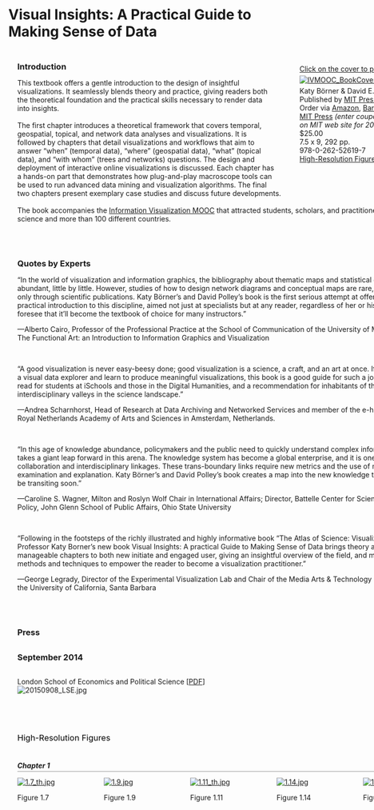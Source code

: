 <style>
#ivmooc-thumb-container {
float:left;
width:100%;
height:100%;
margin-bottom:15px;
}

#ivmoocbook-thumb {
float:left;
width:18%;
height:auto;
margin-right:2%;
margin-bottom:5px;
}

.ivmoocbook-thumb {
margin:0;
font-size:14px;
font-weight:bold;
margin-top:20px;
margin-bottom:12px;
padding-bottom:3px;
border-bottom:1px solid #999;
}

#ivmoocbook-box {
float:right;
width:275px;
height:auto;
padding:10px 20px 15px 20px;
margin:5px 5px 10px 30px;
}
</style>

<div id="middle" class="teaching">
<div><h1 style="margin-bottom:20px;">Visual Insights: A Practical Guide to Making Sense of Data</h1></div>

<div id="container" style="float:left; margin-left:18px; margin-bottom:25px; width:865px;" target="_blank">

<div id="ivmoocbook-box">
<p style="margin-bottom:5px;"><a href="images/teaching/ivmoocbook14/IVMOOC_Book_Preview.html" target="_blank">Click on the cover to preview the book</a></p>
<a href="images/teaching/ivmoocbook14/IVMOOC_Book_Preview.html" title="Click For Preview" target="_blank"><img src="images/teaching/ivmoocbook14/IVMOOC_BookCover.jpg" / alt="IVMOOC_BookCover.jpg"></a>
<p style="margin-top:5px;">Katy Börner &amp; David E. Polley<br />
Published by <a href="http://mitpress.mit.edu" target="_blank">MIT Press</a><br />
Order via <a href="http://www.amazon.com/Visual-Insights-Practical-Guide-Making/dp/0262526190/ref=sr_1_1?ie=UTF8&qid=1384193730&sr=8-1&keywords=visual+insights+a+practical+guide" target="_blank">Amazon</a>, <a href="http://www.barnesandnoble.com/w/visual-insights-katy-b-rner/1117270498?ean=9780262526197" target="_blank">Barnes & Noble</a>, or <a href="http://mitpress.mit.edu/books/visual-insights" target="_blank">MIT Press</a> <em>(enter coupon code "BVI20" on MIT web site for 20% discount)</em>.
<br />
$25.00<br />
7.5 x 9, 292 pp.<br />
978-0-262-52619-7
<br />
<a href="#figures" style="text-decoration:underline;">High-Resolution Figures</a></p>

<!--<br/><br/>
<h2 style="margin-bottom:6px; font-style:italic; font-size:20px;">Give the gift of knowledge!</h2>
<a href="images/teaching/ivmoocbook14/IVMOOC_Book_Postcard_web.jpg" title="Gift Email Image" target="_blank"><img src="images/teaching/ivmoocbook14/IVMOOC_Book_Postcard_web.jpg" width="275" / alt="IVMOOC_Book_Postcard_web.jpg"></a>
<p class="bodycopy" style="margin-top:5px;">
Order <em>Visual Insights</em>, then click the thumbnail above to see the larger image which you can copy/paste into an email to let your student know it's coming!
</p>-->
</div>

<h3 style="margin-bottom:7px;">Introduction</h3>
<p>This textbook offers a gentle introduction to the design of insightful visualizations. It seamlessly blends theory and practice, giving readers both the theoretical foundation and the practical skills necessary to render data into insights.<br /><br />
The first chapter introduces a theoretical framework that covers temporal, geospatial, topical, and network data analyses and visualizations. It is followed by chapters that detail visualizations and workflows that aim to answer “when” (temporal data), “where” (geospatial data), “what” (topical data), and “with whom” (trees and networks) questions. The design and deployment of interactive online visualizations is discussed. Each chapter has a hands-on part that demonstrates how plug-and-play macroscope tools can be used to run advanced data mining and visualization algorithms. The final two chapters present exemplary case studies and discuss future developments.<br /><br />
The book accompanies the <a href="http://ivmooc.cns.iu.edu" target="_blank">Information Visualization MOOC</a> that attracted students, scholars, and practitioners from many fields of science and more than 100 different countries.
</p>
<br /><br />

<h3 style="margin-bottom:7px;">Quotes by Experts</h3>
<p>“In the world of visualization and information graphics, the bibliography about thematic maps and statistical graphs is becoming abundant, little by little. However, studies of how to design network diagrams and conceptual maps are rare, and usually available only through scientific publications. Katy Börner’s and David Polley’s book is the first serious attempt at offering a theoretical and practical introduction to this discipline, aimed not just at specialists but at any reader, regardless of her or his background. I foresee that it’ll become the textbook of choice for many instructors.”</p>
<p style="margin-top:7px;">—Alberto Cairo, Professor of the Professional Practice at the School of Communication of the University of Miami and author of The Functional Art: an Introduction to Information Graphics and Visualization</p>
<br />

<p>“A good visualization is never easy-beesy done; good visualization is a science, a craft, and an art at once. If you want to become a visual data explorer and learn to produce meaningful visualizations, this book is a good guide for such a journey. It is a must-read for students at iSchools and those in the Digital Humanities, and a recommendation for inhabitants of the various interdisciplinary valleys in the science landscape.”</p>
<p style="margin-top:7px;">—Andrea Scharnhorst, Head of Research at Data Archiving and Networked Services and member of the e-humanities group at the Royal Netherlands Academy of Arts and Sciences in Amsterdam, Netherlands.</p><br />

<p>“In this age of knowledge abundance, policymakers and the public need to quickly understand complex information, and this book takes a giant leap forward in this arena. The knowledge system has become a global enterprise, and it is one that involves collaboration and interdisciplinary linkages. These trans-boundary links require new metrics and the use of new methods of examination and explanation. Katy Börner’s and David Polley’s book creates a map into the new knowledge terrain that we will all be transiting soon.”</p>
<p style="margin-top:7px;">—Caroline S. Wagner, Milton and Roslyn Wolf Chair in International Affairs; Director, Battelle Center for Science & Technology Policy, John Glenn School of Public Affairs, Ohio State University</p><br />

<p>“Following in the footsteps of the richly illustrated and highly informative book “The Atlas of Science: Visualizing What We Know”, Professor Katy Borner’s new book Visual Insights: A practical Guide to Making Sense of Data brings theory and practice in seven manageable chapters to both new initiate and engaged user, giving an insightful overview of the field, and making accessible the methods and techniques to empower the reader to become a visualization practitioner.”</p>
<p style="margin-top:7px;">—George Legrady, Director of the Experimental Visualization Lab and Chair of the Media Arts & Technology doctoral program at the University of California, Santa Barbara</p><br /><br />

<h3 style="margin-bottom:7px;">Press</h3>
<div style="float:left; width: 400px; margin:0 20px 0 0">
<h3>September 2014</h3>
<p style="float: left;">London School of Economics and Political Science
[<a href="images/teaching/ivmoocbook14/20140908_LSE.pdf" target="_blank">PDF</a>]
<a href="http://blogs.lse.ac.uk/lsereviewofbooks/2014/09/08/book-review-visual-insights-a-practical-guide-to-making-sense-of-data/" target="_blank"><img src="/images/teaching/ivmoocbook14/20150908_LSE.jpg" align="left" style="padding:5p 0p;" alt="20150908_LSE.jpg"></a></p>
</div>

<div style="float: left; padding-top: 40px;">
<h3><a name="figures" style="color:#000; font-weight:normal;">High-Resolution Figures</a></h3>
<div id="ivmooc-thumb-container">
<h5 class="ivmoocbook-thumb">Chapter 1</h5>
<div id="ivmoocbook-thumb">
<a href="images/teaching/ivmoocbook14/1.7.gif" target="_blank"><img src="images/teaching/ivmoocbook14/1.7_th.jpg" style="max-width:150px;"/ alt="1.7_th.jpg"></a><br /><p class="caption">Figure 1.7</p></div>
<div id="ivmoocbook-thumb">
<a href="deadlink.html?url=http%3A%2F%2Fscimaps.org%2Fmapdetail%2F113_years_of_physica_60%2F" target="_blank"><img src="images/teaching/ivmoocbook14/1.9.jpg" style="max-width:150px;"/ alt="1.9.jpg"></a><br /><p class="caption">Figure 1.9</p></div>
<div id="ivmoocbook-thumb">
<a href="images/teaching/ivmoocbook14/1.11.jpg" target="_blank"><img src="images/teaching/ivmoocbook14/1.11_th.jpg" style="max-width:150px;"/ alt="1.11_th.jpg"></a><br /><p class="caption">Figure 1.11</p></div>
<div id="ivmoocbook-thumb">
<a href="deadlink.html?url=http%3A%2F%2Fscimaps.org%2Fmapdetail%2Fecological_footprint_42/" target="_blank"><img src="images/teaching/ivmoocbook14/1.14.jpg" style="max-width:150px;"/ alt="1.14.jpg"></a><br /><p class="caption">Figure 1.14</p></div>
<div id="ivmoocbook-thumb">
<a href="deadlink.html?url=http%3A%2F%2Fscimaps.org%2Fmapdetail%2Fthe_millennium_devel_90%2F" target="_blank"><img src="images/teaching/ivmoocbook14/1.15.jpg" style="max-width:150px;"/ alt="1.15.jpg"></a><br /><p class="caption">Figure 1.15</p></div>
</div>
<div id="ivmooc-thumb-container">
<div id="ivmoocbook-thumb">
<a href="deadlink.html?url=http%3A%2F%2Fscimaps.org%2Fmapdetail%2Flanguage_communities_146%2F" target="_blank"><img src="images/teaching/ivmoocbook14/1.16.jpg" style="max-width:150px;"/ alt="1.16.jpg"></a><br /><p class="caption">Figure 1.16</p></div>
<div id="ivmoocbook-thumb">
<a href="deadlink.html?url=http%3A%2F%2Fscimaps.org%2Fmapdetail%2Fstream_of_scientific_128%2F" target="_blank"><img src="images/teaching/ivmoocbook14/1.17.jpg" style="max-width:150px;"/ alt="1.17.jpg"></a><br /><p class="caption">Figure 1.17</p></div>
<div id="ivmoocbook-thumb">
</div>
</div>

<div id="ivmooc-thumb-container">
<h5 class="ivmoocbook-thumb">Chapter 2</h5>
<div id="ivmoocbook-thumb">
<a href="deadlink.html?url=http%3A%2F%2Fscimaps.org%2Fmapdetail%2Fmovie_narrative_char_149/" target="_blank"><img src="images/teaching/ivmoocbook14/2.1.jpg" style="max-width:150px;"/ alt="2.1.jpg"></a><br /><p class="caption">Figure 2.1</p></div>
<div id="ivmoocbook-thumb">
<a href="deadlink.html?url=http%3A%2F%2Fscimaps.org%2Fmapdetail%2Fscience_and_society__91%2F" target="_blank"><img src="images/teaching/ivmoocbook14/2.2.jpg" style="max-width:150px;"/ alt="2.2.jpg"></a><br /><p class="caption">Figure 2.2</p></div>
<div id="ivmoocbook-thumb">
<a href="deadlink.html?url=http%3A%2F%2Fscimaps.org%2Fmapdetail%2Fnapoleons_march_to_m_9%2F" target="_blank"><img src="images/teaching/ivmoocbook14/2.3.jpg" style="max-width:150px;"/ alt="2.3.jpg"></a><br /><p class="caption">Figure 2.3</p></div>
<div id="ivmoocbook-thumb">
<a href="deadlink.html?url=http%3A%2F%2Fscimaps.org%2Fmapdetail%2Fhistory_flow_visuali_56%2F" target="_blank"><img src="images/teaching/ivmoocbook14/2.4.jpg" style="max-width:150px;"/ alt="2.4.jpg"></a><br /><p class="caption">Figure 2.4</p></div>
<div id="ivmoocbook-thumb">
<a href="deadlink.html?url=http%3A%2F%2Fscimaps.org%2Fmapdetail%2Fchemical_rd_powers_t_89%2F" target="_blank"><img src="images/teaching/ivmoocbook14/2.5.jpg" style="max-width:150px;"/ alt="2.5.jpg"></a><br /><p class="caption">Figure 2.5</p></div>
</div>
<div id="ivmooc-thumb-container">
<div id="ivmoocbook-thumb">
<a href="images/teaching/ivmoocbook14/2.26.pdf" target="_blank"><img src="images/teaching/ivmoocbook14/2.26.jpg" style="max-width:150px;"/ alt="2.26.jpg"></a><br /><p class="caption">Figure 2.26</p></div>
<div id="ivmoocbook-thumb">
<a href="images/teaching/ivmoocbook14/2.32.pdf" target="_blank"><img src="images/teaching/ivmoocbook14/2.32.jpg" style="max-width:150px;"/ alt="2.32.jpg"></a><br /><p class="caption">Figure 2.32</p></div>
<div id="ivmoocbook-thumb">
<a href="images/teaching/ivmoocbook14/2.36.pdf" target="_blank"><img src="images/teaching/ivmoocbook14/2.36.jpg" style="max-width:150px;"/ alt="2.36.jpg"></a><br /><p class="caption">Figure 2.36</p></div>
</div>

<div id="ivmooc-thumb-container">
<h5 class="ivmoocbook-thumb">Chapter 3</h5>
<div id="ivmoocbook-thumb">
<a href="deadlink.html?url=http%3A%2F%2Fscimaps.org%2Fmapdetail%2Fa_new_map_of_the_who_25%2F" target="_blank"><img src="images/teaching/ivmoocbook14/3.1.jpg" style="max-width:150px;"/ alt="3.1.jpg"></a><br /><p class="caption">Figure 3.1</p></div>
<div id="ivmoocbook-thumb">
<a href="deadlink.html?url=http%3A%2F%2Fscimaps.org%2Fmapdetail%2Feurope_raw_cotton_im_3%2F" target="_blank"><img src="images/teaching/ivmoocbook14/3.2.jpg" style="max-width:150px;"/ alt="3.2.jpg"></a><br /><p class="caption">Figure 3.2</p></div>
<div id="ivmoocbook-thumb">
<a href="deadlink.html?url=http%3A%2F%2Fscimaps.org%2Fmapdetail%2Ftectonic_movements_a_23/" target="_blank"><img src="images/teaching/ivmoocbook14/3.3.jpg" style="max-width:150px;"/ alt="3.3.jpg"></a><br /><p class="caption">Figure 3.3</p></div>
<div id="ivmoocbook-thumb">
<a href="deadlink.html?url=http%3A%2F%2Fscimaps.org%2Fmapdetail%2Frealigning_the_bosto_88%2F" target="_blank"><img src="images/teaching/ivmoocbook14/3.4.jpg" style="max-width:150px;"/ alt="3.4.jpg"></a><br /><p class="caption">Figure 3.4</p></div>
<div id="ivmoocbook-thumb">
<a href="deadlink.html?url=http%3A%2F%2Fscimaps.org%2Fmapdetail%2Fimpact_of_air_travel_24%2F" target="_blank"><img src="images/teaching/ivmoocbook14/3.5.jpg" style="max-width:150px;"/ alt="3.5.jpg"></a><br /><p class="caption">Figure 3.5</p></div>
</div>
<div id="ivmooc-thumb-container">
<div id="ivmoocbook-thumb">
<a href="images/teaching/ivmoocbook14/3.10.jpg" target="_blank"><img src="images/teaching/ivmoocbook14/3.10_th.jpg" style="max-width:150px;"/ alt="3.10_th.jpg"></a><br /><p class="caption">Figure 3.10</p></div>
<div id="ivmoocbook-thumb">
<a href="images/teaching/ivmoocbook14/3.17.jpg" target="_blank"><img src="images/teaching/ivmoocbook14/3.17_th.jpg" style="max-width:150px;"/ alt="3.17_th.jpg"></a><br /><p class="caption">Figure 3.17</p></div>
<div id="ivmoocbook-thumb">
<a href="images/teaching/ivmoocbook14/3.20.pdf" target="_blank"><img src="images/teaching/ivmoocbook14/3.20.jpg" style="max-width:150px;"/ alt="3.20.jpg"></a><br /><p class="caption">Figure 3.20</p></div>
<div id="ivmoocbook-thumb">
<a href="images/teaching/ivmoocbook14/3.22.pdf" target="_blank"><img src="images/teaching/ivmoocbook14/3.22.jpg" style="max-width:150px;"/ alt="3.22.jpg"></a><br /><p class="caption">Figure 3.22</p></div>
<div id="ivmoocbook-thumb">
<a href="images/teaching/ivmoocbook14/3.28.pdf" target="_blank"><img src="images/teaching/ivmoocbook14/3.28.jpg" style="max-width:150px;"/ alt="3.28.jpg"></a><br /><p class="caption">Figure 3.28</p></div>
</div>
<div id="ivmooc-thumb-container">
<div id="ivmoocbook-thumb">
<a href="images/teaching/ivmoocbook14/3.37.pdf" target="_blank"><img src="images/teaching/ivmoocbook14/3.37.jpg" style="max-width:150px;"/ alt="3.37.jpg"></a><br /><p class="caption">Figure 3.37</p></div>

<div id="ivmooc-thumb-container">
<h5 class="ivmoocbook-thumb">Chapter 4</h5>
<div id="ivmoocbook-thumb">
<a href="deadlink.html?url=http%3A%2F%2Fscimaps.org%2Fmapdetail%2Fphd_thesis_map_94%2F" target="_blank"><img src="images/teaching/ivmoocbook14/4.1.jpg" style="max-width:150px;"/ alt="4.1.jpg"></a><br /><p class="caption">Figure 4.1</p></div>
<div id="ivmoocbook-thumb">
<a href="deadlink.html?url=http%3A%2F%2Fscimaps.org%2Fmapdetail%2Ftimeline_of_60_years_58%2F" target="_blank"><img src="images/teaching/ivmoocbook14/4.2.jpg" style="max-width:150px;"/ alt="4.2.jpg"></a><br /><p class="caption">Figure 4.2</p></div>
<div id="ivmoocbook-thumb">
<a href="deadlink.html?url=http%3A%2F%2Fscimaps.org%2Fmapdetail%2Ftextarc_visualizatio_53%2F" target="_blank"><img src="images/teaching/ivmoocbook14/4.3.jpg" style="max-width:150px;"/ alt="4.3.jpg"></a><br /><p class="caption">Figure 4.3</p></div>
<div id="ivmoocbook-thumb">
<a href="deadlink.html?url=http%3A%2F%2Fscimaps.org%2Fmapdetail%2Fin_terms_of_geograph_92%2F" target="_blank"><img src="images/teaching/ivmoocbook14/4.4.jpg" style="max-width:150px;"/ alt="4.4.jpg"></a><br /><p class="caption">Figure 4.4</p></div>
<div id="ivmoocbook-thumb">
<a href="images/teaching/ivmoocbook14/4.5.jpg" target="_blank"><img src="images/teaching/ivmoocbook14/4.5_th.jpg" style="max-width:150px;"/ alt="4.5_th.jpg"></a><br /><p class="caption">Figure 4.5</p></div>
</div>

<div id="ivmooc-thumb-container">
<div id="ivmoocbook-thumb">
<a href="images/teaching/ivmoocbook14/4.12.pdf" target="_blank"><img src="images/teaching/ivmoocbook14/4.12_th.jpg" style="max-width:150px;"/ alt="4.12_th.jpg"></a><br /><p class="caption">Figure 4.12</p></div>
<div id="ivmoocbook-thumb">
<a href="images/teaching/ivmoocbook14/4.15.jpg" target="_blank"><img src="images/teaching/ivmoocbook14/4.15_th.jpg" style="max-width:150px;"/ alt="4.15_th.jpg"></a><br /><p class="caption">Figure 4.15</p></div>
<div id="ivmoocbook-thumb">
<a href="images/teaching/ivmoocbook14/4.17.pdf" target="_blank"><img src="images/teaching/ivmoocbook14/4.17.jpg" style="max-width:150px;"/ alt="4.17.jpg"></a><br /><p class="caption">Figure 4.17</p></div>
</div>

<div id="ivmooc-thumb-container">
<h5 class="ivmoocbook-thumb">Chapter 5</h5>
<div id="ivmoocbook-thumb">
<a href="deadlink.html?url=http%3A%2F%2Fscimaps.org%2Fmapdetail%2Fmace_classification__131%2F" target="_blank"><img src="images/teaching/ivmoocbook14/5.1.jpg" style="max-width:150px;"/ alt="5.1.jpg"></a><br /><p class="caption">Figure 5.1</p></div>
<div id="ivmoocbook-thumb">
<a href="deadlink.html?url=http%3A%2F%2Fscimaps.org%2Fmapdetail%2Ftree_of_life_113%2F" target="_blank"><img src="images/teaching/ivmoocbook14/5.2.jpg" style="max-width:150px;"/ alt="5.2.jpg"></a><br /><p class="caption">Figure 5.2</p></div>
<div id="ivmoocbook-thumb">
<a href="deadlink.html?url=http%3A%2F%2Fscimaps.org%2Fmapdetail%2Ftreemap_view_of_2004_57%2F" target="_blank"><img src="images/teaching/ivmoocbook14/5.3.jpg" style="max-width:150px;"/ alt="5.3.jpg"></a><br /><p class="caption">Figure 5.3</p></div>
<div id="ivmoocbook-thumb">
<a href="deadlink.html?url=http%3A%2F%2Fscimaps.org%2Fmapdetail%2Fexamining_the_evolut_41/" target="_blank"><img src="images/teaching/ivmoocbook14/5.4.jpg" style="max-width:150px;"/ alt="5.4.jpg"></a><br /><p class="caption">Figure 5.4</p></div>
</div>

<div id="ivmooc-thumb-container">
<h5 class="ivmoocbook-thumb">Chapter 6</h5>
<div id="ivmoocbook-thumb">
<a href="deadlink.html?url=http%3A%2F%2Fscimaps.org%2Fmapdetail%2Fthe_human_connectome_115/" target="_blank"><img src="images/teaching/ivmoocbook14/6.1.jpg" style="max-width:150px;"/ alt="6.1.jpg"></a><br /><p class="caption">Figure 6.1</p></div>
<div id="ivmoocbook-thumb">
<a href="deadlink.html?url=http%3A%2F%2Fscimaps.org%2Fmapdetail%2Fscience_related_wiki_49%2F" target="_blank"><img src="images/teaching/ivmoocbook14/6.2.jpg" style="max-width:150px;"/ alt="6.2.jpg"></a><br /><p class="caption">Figure 6.2</p></div>
<div id="ivmoocbook-thumb">
<a href="deadlink.html?url=http%3A%2F%2Fscimaps.org%2Fmapdetail%2Fmaps_of_science_fore_50%2F" target="_blank"><img src="images/teaching/ivmoocbook14/6.3.jpg" style="max-width:150px;"/ alt="6.3.jpg"></a><br /><p class="caption">Figure 6.3</p></div>
<div id="ivmoocbook-thumb">
<a href="deadlink.html?url=http%3A%2F%2Fscimaps.org%2Fmapdetail%2Fthe_census_of_antiqu_129%2F" target="_blank"><img src="images/teaching/ivmoocbook14/6.4.jpg" style="max-width:150px;"/ alt="6.4.jpg"></a><br /><p class="caption">Figure 6.4</p></div>
<div id="ivmoocbook-thumb">
<a href="deadlink.html?url=http%3A%2F%2Fscimaps.org%2Fmapdetail%2Fthe_product_space_5%2F" target="_blank"><img src="images/teaching/ivmoocbook14/6.5.jpg" style="max-width:150px;"/ alt="6.5.jpg"></a><br /><p class="caption">Figure 6.5</p></div>
</div>
<div id="ivmooc-thumb-container">
<div id="ivmoocbook-thumb">
<a href="images/teaching/ivmoocbook14/6.36.pdf" target="_blank"><img src="images/teaching/ivmoocbook14/6.36.jpg" style="max-width:150px;"/ alt="6.36.jpg"></a><br /><p class="caption">Figure 6.36</p></div>
<div id="ivmoocbook-thumb">
<a href="images/teaching/ivmoocbook14/6.38.pdf" target="_blank"><img src="images/teaching/ivmoocbook14/6.38.jpg" style="max-width:150px;"/ alt="6.38.jpg"></a><br /><p class="caption">Figure 6.38</p></div>
<div id="ivmoocbook-thumb">
<a href="images/teaching/ivmoocbook14/6.41.pdf" target="_blank"><img src="images/teaching/ivmoocbook14/6.41.jpg" style="max-width:150px;"/ alt="6.41.jpg"></a><br /><p class="caption">Figure 6.41</p></div>
<div id="ivmoocbook-thumb">
<a href="images/teaching/ivmoocbook14/6.43.jpg" target="_blank"><img src="images/teaching/ivmoocbook14/6.43_th.jpg" style="max-width:150px;"/ alt="6.43_th.jpg"></a><br /><p class="caption">Figure 6.43</p></div>
<div id="ivmoocbook-thumb">
<a href="images/teaching/ivmoocbook14/6.46.pdf" target="_blank"><img src="images/teaching/ivmoocbook14/6.46.jpg" style="max-width:150px;"/ alt="6.46.jpg"></a><br /><p class="caption">Figure 6.46</p></div>
</div>

<div id="ivmooc-thumb-container">
<h5 class="ivmoocbook-thumb">Chapter 7</h5>
<div id="ivmoocbook-thumb">
<a href="images/teaching/ivmoocbook14/7.20.pdf" target="_blank"><img src="images/teaching/ivmoocbook14/7.20.jpg" style="max-width:150px;"/ alt="7.20.jpg"></a><br /><p class="caption">Figure 7.20</p></div>
</div>

<div id="ivmooc-thumb-container">
<h5 class="ivmoocbook-thumb">Chapter 8</h5>
<div id="ivmoocbook-thumb">
<a href="images/teaching/ivmoocbook14/8.1.jpg" target="_blank"><img src="images/teaching/ivmoocbook14/8.1_th.jpg" style="max-width:150px;"/ alt="8.1_th.jpg"></a><br /><p class="caption">Figure 8.1</p></div>
<div id="ivmoocbook-thumb">
<a href="images/teaching/ivmoocbook14/8.2.jpg" target="_blank"><img src="images/teaching/ivmoocbook14/8.2_th.jpg" style="max-width:150px;"/ alt="8.2_th.jpg"></a><br /><p class="caption">Figure 8.2</p></div>
<div id="ivmoocbook-thumb">
<a href="images/teaching/ivmoocbook14/8.3.jpg" target="_blank"><img src="images/teaching/ivmoocbook14/8.3_th.jpg" style="max-width:150px;"/ alt="8.3_th.jpg"></a><br /><p class="caption">Figure 8.3</p></div>
<div id="ivmoocbook-thumb">
<a href="images/teaching/ivmoocbook14/8.4.jpg" target="_blank"><img src="images/teaching/ivmoocbook14/8.4_th.jpg" style="max-width:150px;"/ alt="8.4_th.jpg"></a><br /><p class="caption">Figure 8.4</p></div>
<div id="ivmoocbook-thumb">
<a href="images/teaching/ivmoocbook14/8.5.jpg" target="_blank"><img src="images/teaching/ivmoocbook14/8.5_th.jpg" style="max-width:150px;"/ alt="8.5_th.jpg"></a><br /><p class="caption">Figure 8.5</p></div>
</div>
<div id="ivmooc-thumb-container">
<div id="ivmoocbook-thumb">
<a href="images/teaching/ivmoocbook14/8.6.jpg" target="_blank"><img src="images/teaching/ivmoocbook14/8.6_th.jpg" style="max-width:150px;"/ alt="8.6_th.jpg"></a><br /><p class="caption">Figure 8.6</p></div>
</div>
</div>
</div>


</div>
</div>
